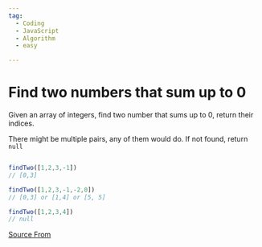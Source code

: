 ```yaml
---
tag:
  - Coding
  - JavaScript
  - Algorithm
  - easy

---
```

  
# Find two numbers that sum up to 0

Given an array of integers, find two number that sums up to 0, return their indices.

There might be multiple pairs, any of them would do. If not found, return `null`

```js

findTwo([1,2,3,-1])
// [0,3]

findTwo([1,2,3,-1,-2,0])
// [0,3] or [1,4] or [5, 5]

findTwo([1,2,3,4])
// null
```


[Source From](https://bigfrontend.dev/problem/Find-two-numbers-that-sum-up-to-0)

  